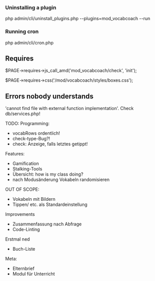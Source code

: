 ### Uninstalling a plugin
php admin/cli/uninstall_plugins.php --plugins=mod_vocabcoach --run

### Running cron
php admin/cli/cron.php

## Requires
$PAGE->requires->js_call_amd('mod_vocabcoach/check', 'init');

$PAGE->requires->css('/mod/vocabcoach/styles/boxes.css');

## Errors nobody understands
'cannot find file with external function implementation'. Check db/services.php!


TODO:
Programming:
- vocabRows ordentlich!
- check-type-Bug?!
- check: Anzeige, falls letztes getippt!

Features:
- Gamification
- Stalking-Tools
- Übersicht: how is my class doing?
- nach Modusänderung Vokabeln randomisieren

OUT OF SCOPE:
- Vokabeln mit Bildern
- Tippen/ etc. als Standardeinstellung

Improvements
- Zusammenfassung nach Abfrage
- Code-Linting


Erstmal ned
- Buch-Liste

Meta:
- Elternbrief
- Modul für Unterricht